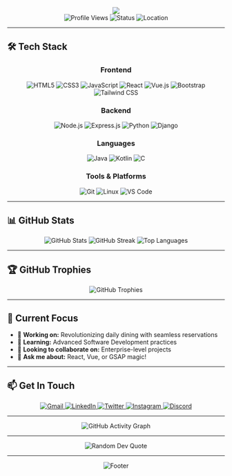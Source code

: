 <div align="center">
  <img src="https://readme-typing-svg.vercel.app/?lines=Hello,+I'm+NIKHIL+BAJANTRI!;Full+Stack+Developer;Passionate+about+creating+amazing+web+experiences&center=true&width=500&height=50">
</div>

<div align="center">
  <img src="https://komarev.com/ghpvc/?username=programmer-nick234&style=flat-square&color=blue" alt="Profile Views" />
  <img src="https://img.shields.io/badge/Status-Available%20for%20Hire-brightgreen" alt="Status" />
  <img src="https://img.shields.io/badge/Location-India-blue" alt="Location" />
</div>

---



## 🛠️ Tech Stack

<div align="center">
  <h3>Frontend</h3>
  <img src="https://img.shields.io/badge/HTML5-E34F26?style=for-the-badge&logo=html5&logoColor=white" alt="HTML5" />
  <img src="https://img.shields.io/badge/CSS3-1572B6?style=for-the-badge&logo=css3&logoColor=white" alt="CSS3" />
  <img src="https://img.shields.io/badge/JavaScript-F7DF1E?style=for-the-badge&logo=javascript&logoColor=black" alt="JavaScript" />
  <img src="https://img.shields.io/badge/React-20232A?style=for-the-badge&logo=react&logoColor=61DAFB" alt="React" />
  <img src="https://img.shields.io/badge/Vue.js-35495E?style=for-the-badge&logo=vue.js&logoColor=4FC08D" alt="Vue.js" />
  <img src="https://img.shields.io/badge/Bootstrap-563D7C?style=for-the-badge&logo=bootstrap&logoColor=white" alt="Bootstrap" />
  <img src="https://img.shields.io/badge/Tailwind_CSS-38B2AC?style=for-the-badge&logo=tailwind-css&logoColor=white" alt="Tailwind CSS" />
</div>

<div align="center">
  <h3>Backend</h3>
  <img src="https://img.shields.io/badge/Node.js-43853D?style=for-the-badge&logo=node.js&logoColor=white" alt="Node.js" />
  <img src="https://img.shields.io/badge/Express.js-404D59?style=for-the-badge&logo=express&logoColor=white" alt="Express.js" />
  <img src="https://img.shields.io/badge/Python-3776AB?style=for-the-badge&logo=python&logoColor=white" alt="Python" />
  <img src="https://img.shields.io/badge/Django-092E20?style=for-the-badge&logo=django&logoColor=white" alt="Django" />
</div>

<div align="center">
  <h3>Languages</h3>
  <img src="https://img.shields.io/badge/Java-ED8B00?style=for-the-badge&logo=openjdk&logoColor=white" alt="Java" />
  <img src="https://img.shields.io/badge/Kotlin-0095D5?style=for-the-badge&logo=kotlin&logoColor=white" alt="Kotlin" />
  <img src="https://img.shields.io/badge/C-00599C?style=for-the-badge&logo=c&logoColor=white" alt="C" />
</div>

<div align="center">
  <h3>Tools & Platforms</h3>
  <img src="https://img.shields.io/badge/Git-F05032?style=for-the-badge&logo=git&logoColor=white" alt="Git" />
  <img src="https://img.shields.io/badge/Linux-FCC624?style=for-the-badge&logo=linux&logoColor=black" alt="Linux" />
  <img src="https://img.shields.io/badge/VS_Code-007ACC?style=for-the-badge&logo=visual-studio-code&logoColor=white" alt="VS Code" />
</div>

---

## 📊 GitHub Stats

<div align="center">
  <img src="https://github-readme-stats.vercel.app/api?username=programmer-nick234&show_icons=true&theme=radical&hide_border=true&bg_color=0D1117&title_color=5ce1e6&text_color=ffffff&icon_color=5ce1e6" alt="GitHub Stats" />
  
  <img src="https://github-readme-streak-stats.herokuapp.com/?user=programmer-nick234&theme=radical&hide_border=true&background=0D1117&stroke=5ce1e6&ring=5ce1e6&fire=5ce1e6&currStreakNum=ffffff&currStreakLabel=5ce1e6&sideNums=ffffff&sideLabels=5ce1e6&dates=ffffff" alt="GitHub Streak" />
  
  <img src="https://github-readme-stats.vercel.app/api/top-langs/?username=programmer-nick234&layout=compact&theme=radical&hide_border=true&bg_color=0D1117&title_color=5ce1e6&text_color=ffffff&langs_count=8" alt="Top Languages" />
</div>

---

## 🏆 GitHub Trophies

<div align="center">
  <img src="https://github-profile-trophy.vercel.app/?username=programmer-nick234&theme=radical&no-frame=true&no-bg=false&margin-w=4&row=1&column=7" alt="GitHub Trophies" />
</div>

---

## 🎯 Current Focus

- 🔭 **Working on:** Revolutionizing daily dining with seamless reservations
- 🌱 **Learning:** Advanced Software Development practices
- 👯 **Looking to collaborate on:** Enterprise-level projects
- 💬 **Ask me about:** React, Vue, or GSAP magic!

---

## 📫 Get In Touch

<div align="center">
  <a href="mailto:nikhilbajantri86@gmail.com">
    <img src="https://img.shields.io/badge/Gmail-D14836?style=for-the-badge&logo=gmail&logoColor=white" alt="Gmail" />
  </a>
  <a href="https://www.linkedin.com/in/nikhil-bajantri-3a5358315/">
    <img src="https://img.shields.io/badge/LinkedIn-0077B5?style=for-the-badge&logo=linkedin&logoColor=white" alt="LinkedIn" />
  </a>
  <a href="https://x.com/nikhil_baj64751?t=NjpeRUVkM30ecVDv6LwSXg&s=09">
    <img src="https://img.shields.io/badge/Twitter-1DA1F2?style=for-the-badge&logo=twitter&logoColor=white" alt="Twitter" />
  </a>
  <a href="https://www.instagram.com/Nikkkkhil.1/">
    <img src="https://img.shields.io/badge/Instagram-E4405F?style=for-the-badge&logo=instagram&logoColor=white" alt="Instagram" />
  </a>
  <a href="https://discord.com/channels/@Nickkkk.1">
    <img src="https://img.shields.io/badge/Discord-7289DA?style=for-the-badge&logo=discord&logoColor=white" alt="Discord" />
  </a>
</div>

---



<div align="center">
  <img src="https://github-readme-activity-graph.vercel.app/graph?username=programmer-nick234&theme=react-dark&hide_border=true&area=true" alt="GitHub Activity Graph" />
</div>

---

<div align="center">
  <img src="https://quotes-github-readme.vercel.app/api?type=horizontal&theme=radical" alt="Random Dev Quote" />
</div>

---

<div align="center">
  <img src="https://capsule-render.vercel.app/api?type=waving&color=gradient&height=100&section=footer" alt="Footer" />
</div>
